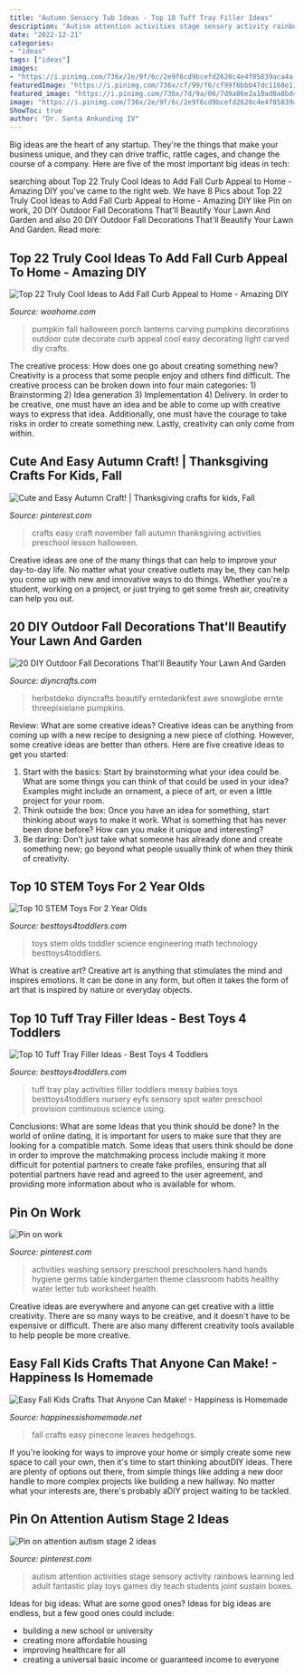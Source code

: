 ```yaml
---
title: "Autumn Sensory Tub Ideas - Top 10 Tuff Tray Filler Ideas"
description: "Autism attention activities stage sensory activity rainbows learning led adult fantastic play toys games diy teach students joint sustain boxes"
date: "2022-12-21"
categories:
- "ideas"
tags: ["ideas"]
images:
- "https://i.pinimg.com/736x/2e/9f/6c/2e9f6cd9bcefd2620c4e4f05839aca4a--november-crafts-apple-crafts.jpg"
featuredImage: "https://i.pinimg.com/736x/cf/99/f6/cf99f6bbb47dc1168e118d0c4447081d--autism.jpg"
featured_image: "https://i.pinimg.com/736x/7d/9a/06/7d9a06e2a10ad0a8bd4e4689655e7642--sensory-toys-sensory-table.jpg"
image: "https://i.pinimg.com/736x/2e/9f/6c/2e9f6cd9bcefd2620c4e4f05839aca4a--november-crafts-apple-crafts.jpg"
ShowToc: true
author: "Dr. Santa Ankunding IV"
---
```



Big ideas are the heart of any startup. They're the things that make your business unique, and they can drive traffic, rattle cages, and change the course of a company. Here are five of the most important big ideas in tech: 

	

		
searching about Top 22 Truly Cool Ideas to Add Fall Curb Appeal to Home - Amazing DIY you've came to the right web. We have 8 Pics about Top 22 Truly Cool Ideas to Add Fall Curb Appeal to Home - Amazing DIY like Pin on work, 20 DIY Outdoor Fall Decorations That&#039;ll Beautify Your Lawn And Garden and also 20 DIY Outdoor Fall Decorations That&#039;ll Beautify Your Lawn And Garden. Read more:
		
    
## Top 22 Truly Cool Ideas To Add Fall Curb Appeal To Home - Amazing DIY

<img loading=lazy src="http://www.woohome.com/wp-content/uploads/2017/08/add-fall-curb-appeal-to-your-home-17.jpg" onerror="this.onerror=null;this.src='https://tse4.mm.bing.net/th?id=OIP.pZGucKARPqr3HgmNSEnZpwHaJY&amp;pid=15.1';" alt="Top 22 Truly Cool Ideas to Add Fall Curb Appeal to Home - Amazing DIY">

_Source: woohome.com_

>pumpkin fall halloween porch lanterns carving pumpkins decorations outdoor cute decorate curb appeal cool easy decorating light carved diy crafts. 

	

The creative process: How does one go about creating something new?
Creativity is a process that some people enjoy and others find difficult. The creative process can be broken down into four main categories: 1) Brainstorming 2) Idea generation 3) Implementation 4) Delivery. In order to be creative, one must have an idea and be able to come up with creative ways to express that idea. Additionally, one must have the courage to take risks in order to create something new. Lastly, creativity can only come from within.

    
## Cute And Easy Autumn Craft! | Thanksgiving Crafts For Kids, Fall

<img loading=lazy src="https://i.pinimg.com/736x/2e/9f/6c/2e9f6cd9bcefd2620c4e4f05839aca4a--november-crafts-apple-crafts.jpg" onerror="this.onerror=null;this.src='https://tse1.mm.bing.net/th?id=OIP.rZsE49_ubMI7O73VRXSbyQHaLG&amp;pid=15.1';" alt="Cute and Easy Autumn Craft! | Thanksgiving crafts for kids, Fall">

_Source: pinterest.com_

>crafts easy craft november fall autumn thanksgiving activities preschool lesson halloween. 

	

Creative ideas are one of the many things that can help to improve your day-to-day life. No matter what your creative outlets may be, they can help you come up with new and innovative ways to do things. Whether you're a student, working on a project, or just trying to get some fresh air, creativity can help you out.

    
## 20 DIY Outdoor Fall Decorations That&#039;ll Beautify Your Lawn And Garden

<img loading=lazy src="https://www.diyncrafts.com/wp-content/uploads/2017/09/14-harvest-display.jpg" onerror="this.onerror=null;this.src='https://tse4.mm.bing.net/th?id=OIP.oSHvE6Qfk3RN_l334ipXYwHaPE&amp;pid=15.1';" alt="20 DIY Outdoor Fall Decorations That&#039;ll Beautify Your Lawn And Garden">

_Source: diyncrafts.com_

>herbstdeko diyncrafts beautify erntedankfest awe snowglobe ernte threepixielane pumpkins. 

	

Review: What are some creative ideas?
Creative ideas can be anything from coming up with a new recipe to designing a new piece of clothing. However, some creative ideas are better than others. Here are five creative ideas to get you started: 
1. Start with the basics: Start by brainstorming what your idea could be. What are some things you can think of that could be used in your idea? Examples might include an ornament, a piece of art, or even a little project for your room. 
2. Think outside the box: Once you have an idea for something, start thinking about ways to make it work. What is something that has never been done before? How can you make it unique and interesting? 
3. Be daring: Don’t just take what someone has already done and create something new; go beyond what people usually think of when they think of creativity.

    
## Top 10 STEM Toys For 2 Year Olds

<img loading=lazy src="https://besttoys4toddlers.com/wp-content/uploads/2017/04/STEM-Toys.png" onerror="this.onerror=null;this.src='https://tse4.mm.bing.net/th?id=OIP.xMsQz9byorE3ssor19mSEQHaLH&amp;pid=15.1';" alt="Top 10 STEM Toys For 2 Year Olds">

_Source: besttoys4toddlers.com_

>toys stem olds toddler science engineering math technology besttoys4toddlers. 

	

What is creative art?
Creative art is anything that stimulates the mind and inspires emotions. It can be done in any form, but often it takes the form of art that is inspired by nature or everyday objects.

    
## Top 10 Tuff Tray Filler Ideas - Best Toys 4 Toddlers

<img loading=lazy src="https://besttoys4toddlers.com/wp-content/uploads/2015/05/7330075_orig.jpg" onerror="this.onerror=null;this.src='https://tse3.mm.bing.net/th?id=OIP.XSx4NWMRsDQFoidX0ejWOwHaJ4&amp;pid=15.1';" alt="Top 10 Tuff Tray Filler Ideas - Best Toys 4 Toddlers">

_Source: besttoys4toddlers.com_

>tuff tray play activities filler toddlers messy babies toys besttoys4toddlers nursery eyfs sensory spot water preschool provision continuous science using. 

	

Conclusions: What are some Ideas that you think should be done?
In the world of online dating, it is important for users to make sure that they are looking for a compatible match. Some ideas that users think should be done in order to improve the matchmaking process include making it more difficult for potential partners to create fake profiles, ensuring that all potential partners have read and agreed to the user agreement, and providing more information about who is available for whom.

    
## Pin On Work

<img loading=lazy src="https://i.pinimg.com/736x/7d/9a/06/7d9a06e2a10ad0a8bd4e4689655e7642--sensory-toys-sensory-table.jpg" onerror="this.onerror=null;this.src='https://tse4.mm.bing.net/th?id=OIP.R3EyMVy17ZxzYNEjlmbIaAHaNK&amp;pid=15.1';" alt="Pin on work">

_Source: pinterest.com_

>activities washing sensory preschool preschoolers hand hands hygiene germs table kindergarten theme classroom habits healthy water letter tub worksheet health. 

	

Creative ideas are everywhere and anyone can get creative with a little creativity. There are so many ways to be creative, and it doesn't have to be expensive or difficult. There are also many different creativity tools available to help people be more creative.

    
## Easy Fall Kids Crafts That Anyone Can Make! - Happiness Is Homemade

<img loading=lazy src="https://www.happinessishomemade.net/wp-content/uploads/2016/08/Pinecone-Hedgehog-family.jpg" onerror="this.onerror=null;this.src='https://tse2.mm.bing.net/th?id=OIP.ahvLvIUWrHJY9tFr99Fn1QHaLH&amp;pid=15.1';" alt="Easy Fall Kids Crafts That Anyone Can Make! - Happiness is Homemade">

_Source: happinessishomemade.net_

>fall crafts easy pinecone leaves hedgehogs. 

	

If you're looking for ways to improve your home or simply create some new space to call your own, then it's time to start thinking aboutDIY ideas. There are plenty of options out there, from simple things like adding a new door handle to more complex projects like building a new hallway. No matter what your interests are, there's probably aDIY project waiting to be tackled.

    
## Pin On Attention Autism Stage 2 Ideas

<img loading=lazy src="https://i.pinimg.com/736x/cf/99/f6/cf99f6bbb47dc1168e118d0c4447081d--autism.jpg" onerror="this.onerror=null;this.src='https://tse4.mm.bing.net/th?id=OIP.1EKKWe4aWi1ar-OX_miBRQHaJ3&amp;pid=15.1';" alt="Pin on attention autism stage 2 ideas">

_Source: pinterest.com_

>autism attention activities stage sensory activity rainbows learning led adult fantastic play toys games diy teach students joint sustain boxes. 

	

Ideas for big ideas: What are some good ones?
Ideas for big ideas are endless, but a few good ones could include: 
- building a new school or university 
- creating more affordable housing 
- improving healthcare for all 
- creating a universal basic income or guaranteed income to everyone

